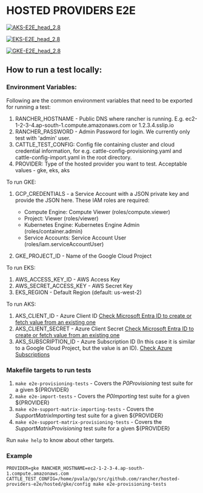 # HOSTED PROVIDERS E2E

[![AKS-E2E_head_2.8](https://github.com/rancher/hosted-providers-e2e/actions/workflows/aks.yaml/badge.svg?branch=main)](https://github.com/rancher/hosted-providers-e2e/actions/workflows/aks.yaml)

[![EKS-E2E_head_2.8](https://github.com/rancher/hosted-providers-e2e/actions/workflows/eks.yaml/badge.svg?branch=main)](https://github.com/rancher/hosted-providers-e2e/actions/workflows/eks.yaml)

[![GKE-E2E_head_2.8](https://github.com/rancher/hosted-providers-e2e/actions/workflows/gke.yaml/badge.svg?branch=main)](https://github.com/rancher/hosted-providers-e2e/actions/workflows/gke.yaml)

## How to run a test locally:

### Environment Variables:
Following are the common environment variables that need to be exported for running a test:
1. RANCHER_HOSTNAME - Public DNS where rancher is running. E.g. ec2-1-2-3-4.ap-south-1.compute.amazonaws.com or 1.2.3.4.sslip.io
2. RANCHER_PASSWORD - Admin Password for login. We currently only test with 'admin' user.
3. CATTLE_TEST_CONFIG: Config file containing cluster and cloud credential information, for e.g. cattle-config-provisioning.yaml and cattle-config-import.yaml in the root directory.
4. PROVIDER: Type of the hosted provider you want to test. Acceptable values - gke, eks, aks

To run GKE:
1. GCP_CREDENTIALS - a Service Account with a JSON private key and provide the JSON here. These IAM roles are required:
   - Compute Engine: Compute Viewer (roles/compute.viewer)
   - Project: Viewer (roles/viewer)
   - Kubernetes Engine: Kubernetes Engine Admin (roles/container.admin)
   - Service Accounts: Service Account User (roles/iam.serviceAccountUser)

2. GKE_PROJECT_ID - Name of the Google Cloud Project

To run EKS:
1. AWS_ACCESS_KEY_ID - AWS Access Key
2. AWS_SECRET_ACCESS_KEY - AWS Secret Key
3. EKS_REGION - Default Region (default: us-west-2)

To run AKS:
1. AKS_CLIENT_ID - Azure Client ID [Check Microsoft Entra ID to create or fetch value from an existing one](https://learn.microsoft.com/en-us/entra/identity-platform/howto-create-service-principal-portal)
2. AKS_CLIENT_SECRET - Azure Client Secret [Check Microsoft Entra ID to create or fetch value from an existing one](https://learn.microsoft.com/en-us/entra/identity-platform/howto-create-service-principal-portal)
3. AKS_SUBSCRIPTION_ID - Azure Subscription ID (In this case it is similar to a Google Cloud Project, but the value is an ID). [Check Azure Subscriptions](https://learn.microsoft.com/en-us/microsoft-365/enterprise/subscriptions-licenses-accounts-and-tenants-for-microsoft-cloud-offerings?view=o365-worldwide#subscriptions)



### Makefile targets to run tests
1. `make e2e-provisioning-tests` - Covers the _P0Provisioning_ test suite for a given ${PROVIDER}
2. `make e2e-import-tests` - Covers the _P0Importing_ test suite for a given ${PROVIDER}
3. `make e2e-support-matrix-importing-tests` - Covers the _SupportMatrixImporting_ test suite for a given ${PROVIDER}
4. `make e2e-support-matrix-provisioning-tests` - Covers the _SupportMatrixProvisioning_ test suite for a given ${PROVIDER}

Run `make help` to know about other targets.

### Example
```shell
PROVIDER=gke RANCHER_HOSTNAME=ec2-1-2-3-4.ap-south-1.compute.amazonaws.com CATTLE_TEST_CONFIG=/home/pvala/go/src/github.com/rancher/hosted-providers-e2e/hosted/gke/config make e2e-provisioning-tests
```
